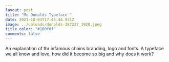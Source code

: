 ```yaml
---
layout: post
title: "Mc Donalds Typeface "
date: 2021-10-03T17:46:44.931Z
image: ../uploads/donalds-387237_1920.jpeg
title_color: "#100f0f"
comments: false
---
```

An explanation of thr infamous chains branding, logo and fonts. A typeface we all know and love, how did it become so big and why does it work?